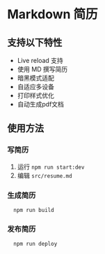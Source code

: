 # Markdown 简历


## 支持以下特性
- Live reload 支持
- 使用 MD 撰写简历
- 暗黑模式适配
- 自适应多设备
- 打印样式优化
- 自动生成pdf文档

## 使用方法

### 写简历

1. 运行 `npm run start:dev`
2. 编辑 `src/resume.md`

### 生成简历
```
  npm run build
```

### 发布简历

```
  npm run deploy
```
